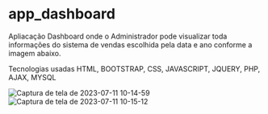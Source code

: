 # app_dashboard
Apliacação Dashboard onde o Administrador pode visualizar toda informações do sistema de vendas escolhida pela data e ano conforme a imagem abaixo.

Tecnologias usadas HTML, BOOTSTRAP, CSS, JAVASCRIPT, JQUERY, PHP, AJAX, MYSQL

![Captura de tela de 2023-07-11 10-14-59](https://github.com/Fendora-w/app_dashboard/assets/69772177/d067aeaf-9d58-4914-beb1-0ae65c94107a)
![Captura de tela de 2023-07-11 10-15-12](https://github.com/Fendora-w/app_dashboard/assets/69772177/af9c8434-d57c-4f6a-a397-7d3b29c2e408)
